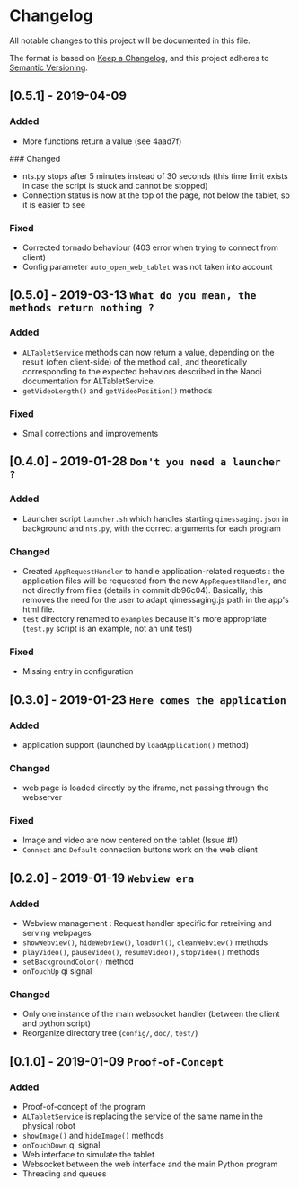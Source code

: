 # Changelog

All notable changes to this project will be documented in this file.

The format is based on [Keep a Changelog](https://keepachangelog.com/en/1.0.0/),
and this project adheres to [Semantic Versioning](https://semver.org/spec/v2.0.0.html).

## [0.5.1] - 2019-04-09

### Added

- More functions return a value (see 4aad7f)

### Changed

- nts.py stops after 5 minutes instead of 30 seconds (this time limit exists in case the script is stuck and cannot be stopped)
- Connection status is now at the top of the page, not below the tablet, so it is easier to see

### Fixed

- Corrected tornado behaviour (403 error when trying to connect from client)
- Config parameter `auto_open_web_tablet` was not taken into account

## [0.5.0] - 2019-03-13     `What do you mean, the methods return nothing ?`

### Added

- `ALTabletService` methods can now return a value, depending on the result (often client-side) of the method call, and theoretically corresponding to the expected behaviors described in the Naoqi documentation for ALTabletService.
- `getVideoLength()` and `getVideoPosition()` methods

### Fixed

- Small corrections and improvements

## [0.4.0] - 2019-01-28     `Don't you need a launcher ?`

### Added

- Launcher script `launcher.sh` which handles starting `qimessaging.json` in background and `nts.py`, with the correct arguments for each program

### Changed

- Created `AppRequestHandler` to handle application-related requests : the application files will be requested from the new `AppRequestHandler`, and not directly from files (details in commit db96c04). Basically, this removes the need for the user to adapt qimessaging.js path in the app's html file.
- `test` directory renamed to `examples` because it's more appropriate (`test.py` script is an example, not an unit test)

### Fixed

- Missing entry in configuration

## [0.3.0] - 2019-01-23     `Here comes the application`

### Added

- application support (launched by `loadApplication()` method) 

### Changed

- web page is loaded directly by the iframe, not passing through the webserver

### Fixed

- Image and video are now centered on the tablet (Issue #1)
- `Connect` and `Default` connection buttons work on the web client

## [0.2.0] - 2019-01-19     `Webview era`

### Added

- Webview management : Request handler specific for retreiving and serving webpages
- `showWebview()`, `hideWebview()`, `loadUrl()`, `cleanWebview()` methods
- `playVideo()`, `pauseVideo()`, `resumeVideo()`, `stopVideo()` methods
- `setBackgroundColor()` method
- `onTouchUp` qi signal

### Changed

- Only one instance of the main websocket handler (between the client and python script)
- Reorganize directory tree (`config/`, `doc/`, `test/`)

## [0.1.0] - 2019-01-09     `Proof-of-Concept`

### Added

- Proof-of-concept of the program
- `ALTabletService` is replacing the service of the same name in the physical robot
- `showImage()` and `hideImage()` methods 
- `onTouchDown` qi signal 
- Web interface to simulate the tablet
- Websocket between the web interface and the main Python program
- Threading and queues
